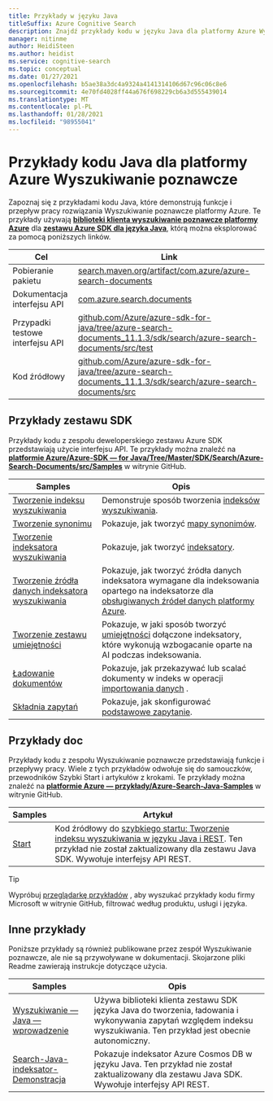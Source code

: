 ```yaml
---
title: Przykłady w języku Java
titleSuffix: Azure Cognitive Search
description: Znajdź przykłady kodu w języku Java dla platformy Azure Wyszukiwanie poznawcze, które używają zestawu Azure .NET SDK dla języka Java.
manager: nitinme
author: HeidiSteen
ms.author: heidist
ms.service: cognitive-search
ms.topic: conceptual
ms.date: 01/27/2021
ms.openlocfilehash: b5ae38a3dc4a9324a4141314106d67c96c06c8e6
ms.sourcegitcommit: 4e70fd4028ff44a676f698229cb6a3d555439014
ms.translationtype: MT
ms.contentlocale: pl-PL
ms.lasthandoff: 01/28/2021
ms.locfileid: "98955041"
---
```

# <a name="java-code-samples-for-azure-cognitive-search"></a>Przykłady kodu Java dla platformy Azure Wyszukiwanie poznawcze

Zapoznaj się z przykładami kodu Java, które demonstrują funkcje i przepływ pracy rozwiązania Wyszukiwanie poznawcze platformy Azure. Te przykłady używają [**biblioteki klienta wyszukiwanie poznawcze platformy Azure**](/java/api/overview/azure/search-documents-readme) dla [**zestawu Azure SDK dla języka Java**](/azure/developer/java/sdk), którą można eksplorować za pomocą poniższych linków.

| Cel | Link |
|--------|------|
| Pobieranie pakietu | [search.maven.org/artifact/com.azure/azure-search-documents](https://search.maven.org/artifact/com.azure/azure-search-documents) |
| Dokumentacja interfejsu API | [com.azure.search.documents](/java/api/com.azure.search.documents)  |
| Przypadki testowe interfejsu API | [github.com/Azure/azure-sdk-for-java/tree/azure-search-documents_11.1.3/sdk/search/azure-search-documents/src/test](https://github.com/Azure/azure-sdk-for-java/tree/azure-search-documents_11.1.3/sdk/search/azure-search-documents/src/test) |
| Kod źródłowy | [github.com/Azure/azure-sdk-for-java/tree/azure-search-documents_11.1.3/sdk/search/azure-search-documents/src](https://github.com/Azure/azure-sdk-for-java/tree/azure-search-documents_11.1.3/sdk/search/azure-search-documents/src)  |

## <a name="sdk-samples"></a>Przykłady zestawu SDK

Przykłady kodu z zespołu deweloperskiego zestawu Azure SDK przedstawiają użycie interfejsu API. Te przykłady można znaleźć na [**platformie Azure/Azure-SDK — for Java/Tree/Master/SDK/Search/Azure-Search-Documents/src/Samples**](https://github.com/Azure/azure-sdk-for-java/tree/master/sdk/search/azure-search-documents/src/samples) w witrynie GitHub.

| Samples | Opis |
|---------|-------------|
| [Tworzenie indeksu wyszukiwania](https://github.com/Azure/azure-sdk-for-java/blob/master/sdk/search/azure-search-documents/src/samples/java/com/azure/search/documents/indexes/CreateIndexExample.java) | Demonstruje sposób tworzenia [indeksów wyszukiwania](search-what-is-an-index.md). |
| [Tworzenie synonimu](https://github.com/Azure/azure-sdk-for-java/blob/master/sdk/search/azure-search-documents/src/samples/java/com/azure/search/documents/SynonymMapsCreateExample.java) | Pokazuje, jak tworzyć [mapy synonimów](search-synonyms.md).  |
| [Tworzenie indeksatora wyszukiwania](https://github.com/Azure/azure-sdk-for-java/blob/master/sdk/search/azure-search-documents/src/samples/java/com/azure/search/documents/indexes/CreateIndexerExample.java) | Pokazuje, jak tworzyć [indeksatory](search-indexer-overview.md). |
| [Tworzenie źródła danych indeksatora wyszukiwania](https://github.com/Azure/azure-sdk-for-java/blob/master/sdk/search/azure-search-documents/src/samples/java/com/azure/search/documents/indexes/DataSourceExample.java) | Pokazuje, jak tworzyć źródła danych indeksatora wymagane dla indeksowania opartego na indeksatorze dla [obsługiwanych źródeł danych platformy Azure](search-indexer-overview.md#supported-data-sources). |
| [Tworzenie zestawu umiejętności](https://github.com/Azure/azure-sdk-for-java/blob/master/sdk/search/azure-search-documents/src/samples/java/com/azure/search/documents/indexes/CreateSkillsetExample.java) |  Pokazuje, w jaki sposób tworzyć [umiejętności](cognitive-search-working-with-skillsets.md) dołączone indeksatory, które wykonują wzbogacanie oparte na AI podczas indeksowania. |
| [Ładowanie dokumentów](https://github.com/Azure/azure-sdk-for-java/blob/master/sdk/search/azure-search-documents/src/samples/java/com/azure/search/documents/IndexContentManagementExample.java) | Pokazuje, jak przekazywać lub scalać dokumenty w indeks w operacji [importowania danych](search-what-is-data-import.md) . |
| [Składnia zapytań](https://github.com/Azure/azure-sdk-for-java/blob/master/sdk/search/azure-search-documents/src/samples/java/com/azure/search/documents/SearchAsyncWithFullyTypedDocumentsExample.java) | Pokazuje, jak skonfigurować [podstawowe zapytanie](search-query-overview.md). |

## <a name="doc-samples"></a>Przykłady doc

Przykłady kodu z zespołu Wyszukiwanie poznawcze przedstawiają funkcje i przepływy pracy. Wiele z tych przykładów odwołuje się do samouczków, przewodników Szybki Start i artykułów z krokami. Te przykłady można znaleźć na [**platformie Azure — przykłady/Azure-Search-Java-Samples**](https://github.com/Azure-Samples/azure-search-java-samples) w witrynie GitHub.

| Samples | Artykuł | 
|---------|-------------|
| [Start](https://github.com/Azure-Samples/azure-search-java-samples/tree/java-rest-api/quickstart) | Kod źródłowy do [szybkiego startu: Tworzenie indeksu wyszukiwania w języku Java i REST](search-get-started-java.md). Ten przykład nie został zaktualizowany dla zestawu Java SDK. Wywołuje interfejsy API REST. |

> [!Tip]
> Wypróbuj [przeglądarkę przykładów](/samples/browse/?languages=java&products=azure-cognitive-search) , aby wyszukać przykłady kodu firmy Microsoft w witrynie GitHub, filtrować według produktu, usługi i języka.

## <a name="other-samples"></a>Inne przykłady

Poniższe przykłady są również publikowane przez zespół Wyszukiwanie poznawcze, ale nie są przywoływane w dokumentacji. Skojarzone pliki Readme zawierają instrukcje dotyczące użycia.

| Samples | Opis |
|---------|-------------|
| [Wyszukiwanie — Java — wprowadzenie](https://github.com/Azure-Samples/azure-search-java-samples/tree/master/search-java-getting-started) | Używa biblioteki klienta zestawu SDK języka Java do tworzenia, ładowania i wykonywania zapytań względem indeksu wyszukiwania. Ten przykład jest obecnie autonomiczny. |
| [Search-Java-indeksator-Demonstracja](https://github.com/Azure-Samples/azure-search-java-samples/tree/java-rest-api/search-java-indexer-demo) | Pokazuje indeksator Azure Cosmos DB w języku Java. Ten przykład nie został zaktualizowany dla zestawu Java SDK. Wywołuje interfejsy API REST.|